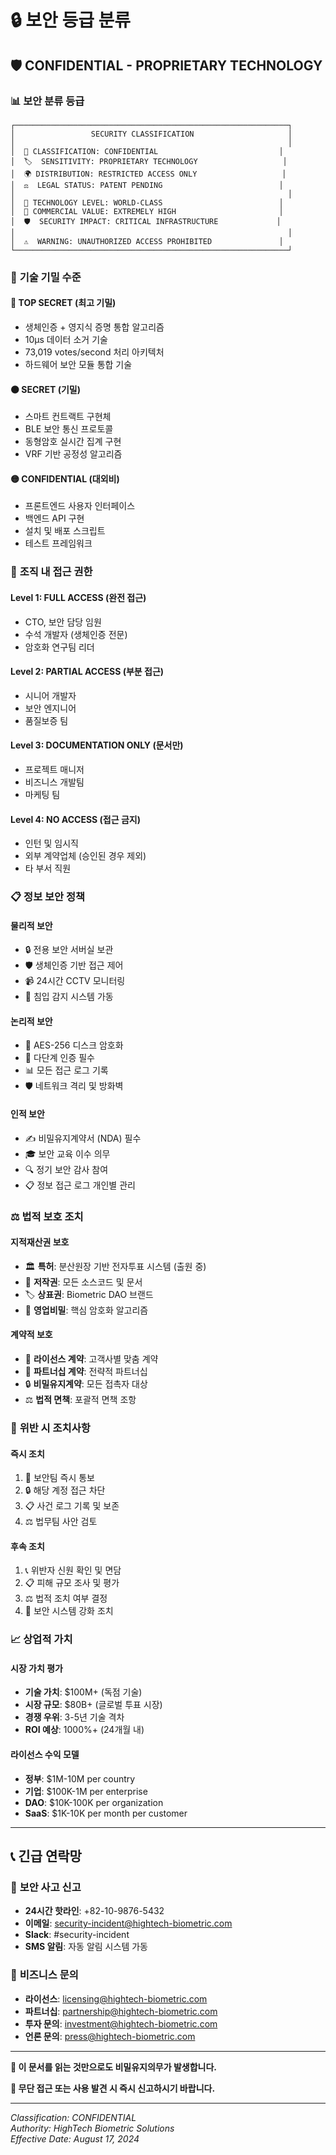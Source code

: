 # 🔒 보안 등급 분류

## 🛡️ **CONFIDENTIAL - PROPRIETARY TECHNOLOGY**

### 📊 **보안 분류 등급**

```
┌─────────────────────────────────────────────────────────────┐
│                 SECURITY CLASSIFICATION                     │
│                                                             │
│  🔴 CLASSIFICATION: CONFIDENTIAL                           │
│  🏷️  SENSITIVITY: PROPRIETARY TECHNOLOGY                   │
│  🌍 DISTRIBUTION: RESTRICTED ACCESS ONLY                   │
│  ⚖️  LEGAL STATUS: PATENT PENDING                          │
│                                                             │
│  🔐 TECHNOLOGY LEVEL: WORLD-CLASS                          │
│  🎯 COMMERCIAL VALUE: EXTREMELY HIGH                       │
│  🛡️  SECURITY IMPACT: CRITICAL INFRASTRUCTURE             │
│                                                             │
│  ⚠️  WARNING: UNAUTHORIZED ACCESS PROHIBITED               │
└─────────────────────────────────────────────────────────────┘
```

### 🔐 **기술 기밀 수준**

#### **🔴 TOP SECRET** (최고 기밀)
- 생체인증 + 영지식 증명 통합 알고리즘
- 10μs 데이터 소거 기술
- 73,019 votes/second 처리 아키텍처
- 하드웨어 보안 모듈 통합 기술

#### **🟠 SECRET** (기밀)
- 스마트 컨트랙트 구현체
- BLE 보안 통신 프로토콜
- 동형암호 실시간 집계 구현
- VRF 기반 공정성 알고리즘

#### **🟡 CONFIDENTIAL** (대외비)
- 프론트엔드 사용자 인터페이스
- 백엔드 API 구현
- 설치 및 배포 스크립트
- 테스트 프레임워크

### 🏢 **조직 내 접근 권한**

#### **Level 1: FULL ACCESS** (완전 접근)
- CTO, 보안 담당 임원
- 수석 개발자 (생체인증 전문)
- 암호화 연구팀 리더

#### **Level 2: PARTIAL ACCESS** (부분 접근)  
- 시니어 개발자
- 보안 엔지니어
- 품질보증 팀

#### **Level 3: DOCUMENTATION ONLY** (문서만)
- 프로젝트 매니저
- 비즈니스 개발팀
- 마케팅 팀

#### **Level 4: NO ACCESS** (접근 금지)
- 인턴 및 임시직
- 외부 계약업체 (승인된 경우 제외)
- 타 부서 직원

### 📋 **정보 보안 정책**

#### **물리적 보안**
- 🔒 전용 보안 서버실 보관
- 🛡️ 생체인증 기반 접근 제어
- 📹 24시간 CCTV 모니터링
- 🚨 침입 감지 시스템 가동

#### **논리적 보안**
- 🔐 AES-256 디스크 암호화
- 🔑 다단계 인증 필수
- 📊 모든 접근 로그 기록
- 🛡️ 네트워크 격리 및 방화벽

#### **인적 보안**
- ✍️ 비밀유지계약서 (NDA) 필수
- 🎓 보안 교육 이수 의무
- 🔍 정기 보안 감사 참여
- 📋 정보 접근 로그 개인별 관리

### ⚖️ **법적 보호 조치**

#### **지적재산권 보호**
- 🏛️ **특허**: 분산원장 기반 전자투표 시스템 (출원 중)
- 📜 **저작권**: 모든 소스코드 및 문서
- 🏷️ **상표권**: Biometric DAO 브랜드
- 🔐 **영업비밀**: 핵심 암호화 알고리즘

#### **계약적 보호**
- 📄 **라이선스 계약**: 고객사별 맞춤 계약
- 🤝 **파트너십 계약**: 전략적 파트너십
- 🔒 **비밀유지계약**: 모든 접촉자 대상
- ⚖️ **법적 면책**: 포괄적 면책 조항

### 🚨 **위반 시 조치사항**

#### **즉시 조치**
1. 🚨 보안팀 즉시 통보
2. 🔒 해당 계정 접근 차단
3. 📋 사건 로그 기록 및 보존
4. ⚖️ 법무팀 사안 검토

#### **후속 조치**
1. 📞 위반자 신원 확인 및 면담
2. 📋 피해 규모 조사 및 평가
3. ⚖️ 법적 조치 여부 결정
4. 🔧 보안 시스템 강화 조치

### 📈 **상업적 가치**

#### **시장 가치 평가**
- **기술 가치**: $100M+ (독점 기술)
- **시장 규모**: $80B+ (글로벌 투표 시장)
- **경쟁 우위**: 3-5년 기술 격차
- **ROI 예상**: 1000%+ (24개월 내)

#### **라이선스 수익 모델**
- **정부**: $1M-10M per country
- **기업**: $100K-1M per enterprise
- **DAO**: $10K-100K per organization
- **SaaS**: $1K-10K per month per customer

---

## 📞 **긴급 연락망**

### 🚨 **보안 사고 신고**
- **24시간 핫라인**: +82-10-9876-5432
- **이메일**: security-incident@hightech-biometric.com
- **Slack**: #security-incident
- **SMS 알림**: 자동 알림 시스템 가동

### 💼 **비즈니스 문의**
- **라이선스**: licensing@hightech-biometric.com
- **파트너십**: partnership@hightech-biometric.com  
- **투자 문의**: investment@hightech-biometric.com
- **언론 문의**: press@hightech-biometric.com

---

**🚨 이 문서를 읽는 것만으로도 비밀유지의무가 발생합니다.**

**📍 무단 접근 또는 사용 발견 시 즉시 신고하시기 바랍니다.**

---

*Classification: CONFIDENTIAL*  
*Authority: HighTech Biometric Solutions*  
*Effective Date: August 17, 2024*